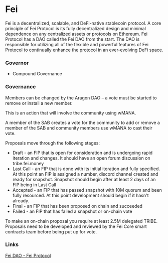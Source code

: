 # Fei

Fei is a decentralized, scalable, and DeFi-native stablecoin protocol. A core principle of Fei Protocol is its fully decentralized design and minimal dependence on any centralized assets or protocols on Ethereum. Fei Protocol has a DAO called the Fei DAO from the start. The DAO is responsible for utilizing all of the flexible and powerful features of Fei Protocol to continually enhance the protocol in an ever-evolving DeFi space.

### Governor

- Compound Governance

### Governance

Members can be changed by the Aragon DAO – a vote must be started to remove or install a new member.

This is an action that will involve the community using wMANA. 

A member of the SAB creates a vote for the community to add or remove a member of the SAB and community members use wMANA to cast their vote.

Proposals move through the following stages:

- Draft - an FIP that is open for consideration and is undergoing rapid iteration and changes. It should have an open forum discussion on tribe.fei.money
- Last Call - an FIP that is done with its initial iteration and fully specified. At this point an FIP is assigned a number, discord channel created and ready for snapshot. Snapshot should begin after at least 2 days of an FIP being in Last Call
- Accepted - an FIP that has passed snapshot with 10M quorum and been fully resourced. At this point development should begin if it hasn't already.
- Final - an FIP that has been proposed on chain and succeeded
- Failed - an FIP that has failed a snapshot or on-chain vote

To make an on-chain proposal you require at least 2.5M delegated TRIBE. Proposals need to be developed and reviewed by the Fei Core smart contracts team before being put up for vote. 

### Links

[Fei DAO - Fei Protocol](https://docs.fei.money/governance/fei-dao)